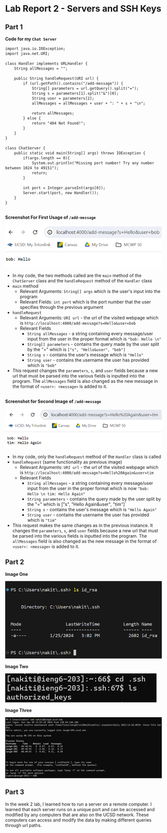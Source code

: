 # Lab Report 2 - Servers and SSH Keys
## Part 1 
**Code for my `Chat Server`**
```
import java.io.IOException;
import java.net.URI;

class Handler implements URLHandler {
    String allMessages = "";

    public String handleRequest(URI url) {
        if (url.getPath().contains("/add-message")) {
            String[] parameters = url.getQuery().split("=");
            String s = parameters[1].split("&")[0];
            String user = parameters[2];
            allMessages = allMessages + user + ": " + s + "\n";

            return allMessages;
        } else {
            return "404 Not Found!";
        }
    }
}

class ChatServer {
    public static void main(String[] args) throws IOException {
        if(args.length == 0){
            System.out.println("Missing port number! Try any number between 1024 to 49151");
            return;
        }

        int port = Integer.parseInt(args[0]);
        Server.start(port, new Handler());
    }
}
```
\
**Screenshot For First Usage of `/add-message`**

![image One](144438.png)
- In my code, the two methods called are the `main` method of the `ChatServer` class and the `handleRequest` method of the `Handler` class
- `main` method
    - Relevant Arguments: `String[] args` which is the user's input into the program
    - Relevant Fields: `int port` which is the port number that the user specifies through the previous argument
- `handleRequest`
    - Relevant Arguments: `URI url` - the url of the visited webpage which is `http://localhost:4000/add-message?s=Hello&user=bob` 
    - Relevant Fields
        - `String allMessages` - a string containing every message/user input from the user in the proper format which is `"bob: Hello \n"`
        - `String[] parameters` - contains the query made by the user split by the "=" which is `["s", "Hello&user", "bob"]`
        - `String s` - contains the user's message which is `"Hello"`
        - `String user` - contains the username the user has provided which is `"bob"`
- This request changes the `parameters`, `s`, and `user` fields because a new url that must be parsed into the various fields is inputted into the program. The `allMessages` field is also changed as the new message in the format of `<user>: <message>` is added to it.

\
**Screenshot for Second Image of `/add-message`**

![image Two](144515.png)
- In my code, only the `handleRequest` method of the `Handler` class is called
- `handleRequest` (same functionality as previous image)
    - Relevant Arguments: `URI url` - the url of the visited webpage which is `http://localhost:4000/add-message?s=Hello%20Again&user=tim`
    - Relevant Fields
        - `String allMessages` - a string containing every message/user input from the user in the proper format which is now `"bob: Hello \n tim: Hello Again"`
        - `String parameters` - contains the query made by the user split by the "=" which is ["s", "Hello Again&user", "tim"]`
        - `String s` - contains the user's message which is `"Hello Again"`
        - `String user` - contains the username the user has provided which is `"tim"`
- This request makes the same changes as in the previous instance. It changes the `parameters`, `s`, and `user` fields because a new url that must be parsed into the various fields is inputted into the program. The `allMessages` field is also changed as the new message in the format of `<user>: <message>` is added to it.

## Part 2
**Image One**

![image One](125149.png)

**Image Two**

![image Two](84735.png)

**Image Three**

![image Three](084318.png)


## Part 3
In the week 2 lab, I learned how to run a server on a remote computer. I learned that each server runs on a unique port and can be accessed and modified by any computers that are also on the UCSD network. These computers can access and modify the data by making different queries through url paths. 
